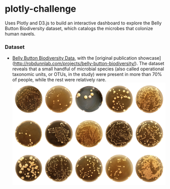 # plotly-challenge
Uses Plotly and D3.js to build an interactive dashboard to explore the Belly Button Biodiversity dataset, which catalogs the microbes that colonize human navels.


### Dataset
* [Belly Button Biodiversity Data](data/samples.json), with the [original publication showcase] (http://robdunnlab.com/projects/belly-button-biodiversity/).
The dataset reveals that a small handful of microbial species (also called operational taxonomic units, or OTUs, in the study) were present in more than 70% of people, while the rest were relatively rare.
![preview](Images/bacteria_diversity.png)

